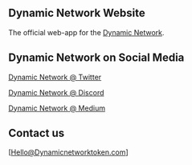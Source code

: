 ## Dynamic Network Website

The official web-app for the [Dynamic Network](https://www.dynamicnetworktoken.com/).

## Dynamic Network on Social Media

[Dynamic Network @ Twitter ](https://twitter.com/DynamicN3twork)

[Dynamic Network @ Discord ](https://discord.gg/2d7PNevWJv)

[Dynamic Network @ Medium ](https://medium.com/@dynamic-network)


## Contact us 

[Hello@Dynamicnetworktoken.com]
